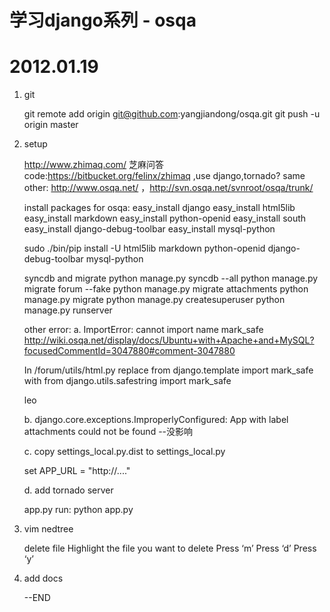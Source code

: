  学习django系列 - osqa
======================

# 2012.01.19

1. git

    git remote add origin git@github.com:yangjiandong/osqa.git
    git push -u origin master
    
2. setup

    http://www.zhimaq.com/ 芝麻问答
    code:https://bitbucket.org/felinx/zhimaq ,use django,tornado?
    same other: http://www.osqa.net/ ，http://svn.osqa.net/svnroot/osqa/trunk/ 

    install packages for osqa:
    easy_install django
    easy_install html5lib
    easy_install markdown
    easy_install python-openid
    easy_install south
    easy_install django-debug-toolbar
    easy_install mysql-python

    sudo ./bin/pip install -U html5lib markdown python-openid django-debug-toolbar mysql-python
  
    syncdb and migrate
    python manage.py syncdb --all
    python manage.py migrate forum --fake
    python manage.py migrate attachments
    python manage.py migrate
    python manage.py createsuperuser
    python manage.py runserver

    other error:
    a. ImportError: cannot import name mark_safe 
    http://wiki.osqa.net/display/docs/Ubuntu+with+Apache+and+MySQL?focusedCommentId=3047880#comment-3047880 

    In /forum/utils/html.py
    replace
    from django.template import mark_safe
    with
    from django.utils.safestring import mark_safe

    leo

    b. django.core.exceptions.ImproperlyConfigured: App with label attachments could not be found --没影响

    c. copy settings_local.py.dist to settings_local.py

    set APP_URL = "http://...."

    d. add tornado server

    app.py
    run: python app.py

3. vim nedtree

   delete file
   Highlight the file you want to delete
   Press ‘m’
   Press ‘d’
   Press ‘y’

4. add docs

   --END    
